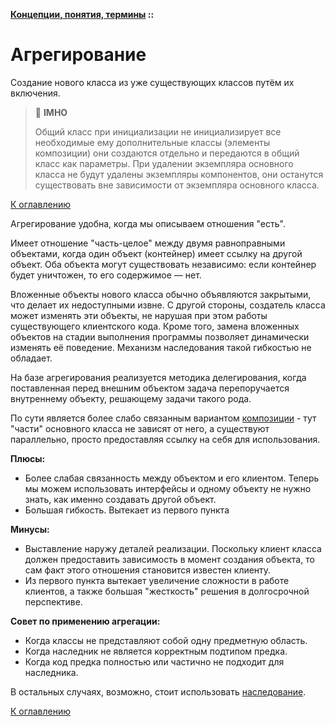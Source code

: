 **[Концепции, понятия, термины](../README.md#concepts) ::**
# Агрегирование

Создание нового класса из уже существующих классов путём их включения.

> :thinking: **IMHO**
>
> Общий класс при инициализации не инициализирует все необходимые ему дополнительные классы (элементы композиции) они создаются отдельно и передаются в общий класс как параметры. При удалении экземпляра основного класса не будут удалены экземпляры компонентов, они останутся существовать вне зависимости от экземпляра основного класса.

[К оглавлению](../README.md#concepts)

Агрегирование удобна, когда мы описываем отношения "есть".

Имеет отношение "часть-целое" между двумя равноправными объектами, когда один объект (контейнер) имеет ссылку на другой объект. Оба объекта могут существовать независимо: если контейнер будет уничтожен, то его содержимое — нет.

Вложенные объекты нового класса обычно объявляются закрытыми, что делает их недоступными извне. С другой стороны, создатель класса может изменять эти объекты, не нарушая при этом работы существующего клиентского кода. Кроме того, замена вложенных объектов на стадии выполнения программы позволяет динамически изменять её поведение. Механизм наследования такой гибкостью не обладает.

На базе агрегирования реализуется методика делегирования, когда поставленная перед внешним объектом задача перепоручается внутреннему объекту, решающему задачи такого рода.

По сути является более слабо связанным вариантом [композиции](composition.md) - тут "части" основного класса не зависят от него, а существуют параллельно, просто предоставляя ссылку на себя для использования.

**Плюсы:**
- Более слабая связанность между объектом и его клиентом. Теперь мы можем использовать интерфейсы и одному объекту не нужно знать, как именно создавать другой объект.
- Большая гибкость. Вытекает из первого пункта

**Минусы:**
- Выставление наружу деталей реализации. Поскольку клиент класса должен предоставить зависимость в момент создания объекта, то сам факт этого отношения становится известен клиенту.
- Из первого пункта вытекает увеличение сложности в работе клиентов, а также большая "жесткость" решения в долгосрочной перспективе.

**Совет по применению агрегации:**
- Когда классы не представляют собой одну предметную область.
- Когда наследник не является корректным подтипом предка.
- Когда код предка полностью или частично не подходит для наследника.

В остальных случаях, возможно, стоит использовать [наследование](inheritance.md).

[К оглавлению](../README.md#concepts)
